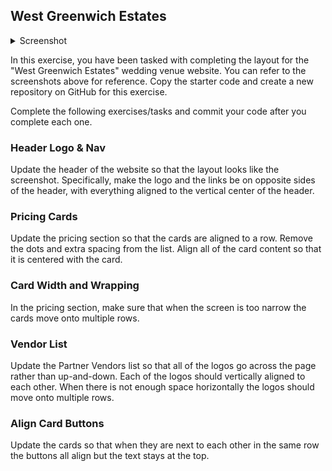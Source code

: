 ## West Greenwich Estates

<details>
<summary>
Screenshot
</summary>

![Wedding Venue Landing Page Screenshot](./screenshots/wedding-venue-desktop.jpeg)

</details>

In this exercise, you have been tasked with completing the layout for the "West Greenwich Estates" wedding venue website. You can refer to the screenshots above for reference. Copy the starter code and create a new repository on GitHub for this exercise.

Complete the following exercises/tasks and commit your code after you complete each one.

### Header Logo & Nav

Update the header of the website so that the layout looks like the screenshot. Specifically, make the logo and the links be on opposite sides of the header, with everything aligned to the vertical center of the header.

### Pricing Cards

Update the pricing section so that the cards are aligned to a row. Remove the dots and extra spacing from the list. Align all of the card content so that it is centered with the card.

### Card Width and Wrapping

In the pricing section, make sure that when the screen is too narrow the cards move onto multiple rows.

### Vendor List

Update the Partner Vendors list so that all of the logos go across the page rather than up-and-down. Each of the logos should vertically aligned to each other. When there is not enough space horizontally the logos should move onto multiple rows.

### Align Card Buttons

Update the cards so that when they are next to each other in the same row the buttons all align but the text stays at the top.
